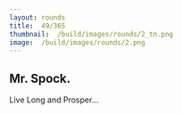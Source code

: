 ```yaml
---
layout:	rounds
title:	49/365
thumbnail:	/build/images/rounds/2_tn.png
image:	/build/images/rounds/2.png
---
```


##	Mr. Spock.
Live Long and Prosper…
